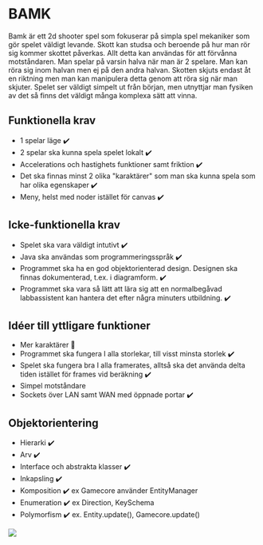 # BAMK
Bamk är ett 2d shooter spel som fokuserar på simpla spel mekaniker som gör spelet väldigt levande. Skott kan studsa och beroende på hur man rör sig kommer skottet påverkas. Allt detta kan användas för att förvånna motståndaren. Man spelar på varsin halva när man är 2 spelare. Man kan röra sig inom halvan men ej på den andra halvan. Skotten skjuts endast åt en riktning men man kan manipulera detta genom att röra sig när man skjuter. Spelet ser väldigt simpelt ut från början, men utnyttjar man fysiken av det så finns det väldigt många komplexa sätt att vinna.

## Funktionella krav
- 1 spelar läge ✔️
- 2 spelar ska kunna spela spelet lokalt ✔️
- Accelerations och hastighets funktioner samt friktion ✔️
- Det ska finnas minst 2 olika "karaktärer" som man ska kunna spela som har olika egenskaper ✔️
- Meny, helst med noder istället för canvas ✔️
	


## Icke-funktionella krav
- Spelet ska vara väldigt intutivt ✔️
- Java ska användas som programmeringsspråk ✔️
- Programmet ska ha en god objektorienterad design. Designen ska finnas dokumenterad, t.ex. i diagramform. ✔️
- Programmet ska vara så lätt att lära sig att en normalbegåvad labbassistent kan hantera det efter några minuters utbildning. ✔️

## Idéer till yttligare funktioner
- Mer karaktärer 🚧
- Programmet ska fungera I alla storlekar, till visst minsta storlek ✔️
- Spelet ska fungera bra I alla framerates, alltså ska det använda delta tiden istället för frames vid beräkning ✔️
- Simpel motståndare
- Sockets över LAN samt WAN med öppnade portar ✔️

## Objektorientering
- Hierarki ✔️
- Arv ✔️
- Interface och abstrakta klasser ✔️
- Inkapsling ✔️
- Komposition ✔️
	ex Gamecore använder EntityManager
- Enumeration ✔️
	ex Direction, KeySchema
- Polymorfism ✔️
	ex. Entity.update(), Gamecore.update()

![](https://i.imgur.com/7YLh9Gi.png)
